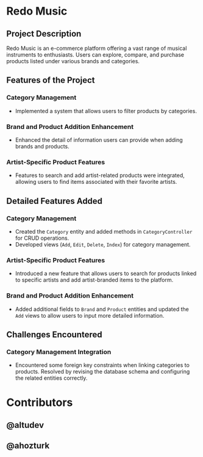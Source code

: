 # Redo Music

## Project Description
Redo Music is an e-commerce platform offering a vast range of musical instruments to enthusiasts. Users can explore, compare, and purchase products listed under various brands and categories.

## Features of the Project

### Category Management
- Implemented a system that allows users to filter products by categories.

### Brand and Product Addition Enhancement
- Enhanced the detail of information users can provide when adding brands and products.

### Artist-Specific Product Features
- Features to search and add artist-related products were integrated, allowing users to find items associated with their favorite artists.


## Detailed Features Added

### Category Management
- Created the `Category` entity and added methods in `CategoryController` for CRUD operations.
- Developed views (`Add`, `Edit`, `Delete`, `Index`) for category management.
  
### Artist-Specific Product Features
- Introduced a new feature that allows users to search for products linked to specific artists and add artist-branded items to the platform.

### Brand and Product Addition Enhancement
- Added additional fields to `Brand` and `Product` entities and updated the `Add` views to allow users to input more detailed information.


## Challenges Encountered

### Category Management Integration
- Encountered some foreign key constraints when linking categories to products. Resolved by revising the database schema and configuring the related entities correctly.


# Contributors

## @altudev
## @ahozturk
